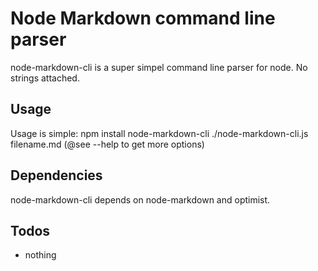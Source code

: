 # Node Markdown command line parser  #

node-markdown-cli is a super simpel command line parser for node. No strings attached.


## Usage ##

Usage is simple:
npm install node-markdown-cli
./node-markdown-cli.js filename.md (@see --help to get more options)

## Dependencies ##

node-markdown-cli depends on node-markdown and optimist.



## Todos ##

* nothing